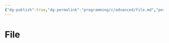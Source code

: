 ```yaml
---
{"dg-publish":true,"dg-permalink":"programming/c/advanced/file.md","permalink":"/programming/c/advanced/file.md/"}
---
```



# File
